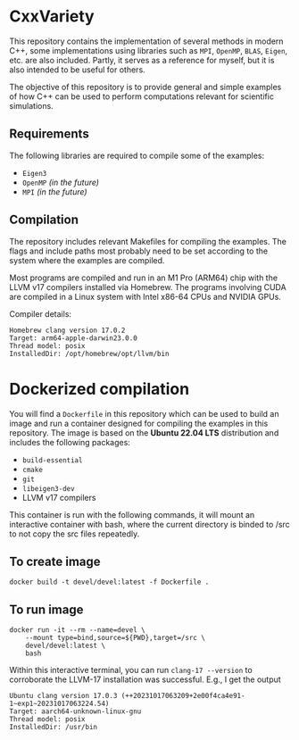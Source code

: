 # CxxVariety

This repository contains the implementation of several methods in modern C++, some implementations using libraries such as `MPI`, `OpenMP`, `BLAS`, `Eigen`, etc. are also included. Partly, it serves as a reference for myself, but it is also intended to be useful for others.

The objective of this repository is to provide general and simple examples of how C++ can be used to perform computations relevant for scientific simulations.

## Requirements

The following libraries are required to compile some of the examples:

* `Eigen3`
* `OpenMP` _(in the future)_
* `MPI` _(in the future)_

## Compilation

The repository includes relevant Makefiles for compiling the examples. The flags and include paths most probably need to be set according to the system where the examples are compiled.

Most programs are compiled and run in an M1 Pro (ARM64) chip with the LLVM v17 compilers installed via Homebrew. The programs involving CUDA are compiled in a Linux system with Intel x86-64 CPUs and NVIDIA GPUs.

Compiler details:
```
Homebrew clang version 17.0.2
Target: arm64-apple-darwin23.0.0
Thread model: posix
InstalledDir: /opt/homebrew/opt/llvm/bin
```

# Dockerized compilation

You will find a `Dockerfile` in this repository which can be used to build an image and run a container designed for compiling the examples in this repository. The image is based on the **Ubuntu 22.04 LTS** distribution and includes the following packages:

* `build-essential`
* `cmake`
* `git`
* `libeigen3-dev`
* LLVM v17 compilers
<!-- * libopenmpi-dev
* openmpi-bin
* libblas-dev
* liblapack-dev
* libopenblas-dev
* libopenblas-base -->

This container is run with the following commands, it will mount an interactive container with bash, where the current directory is binded to /src to not copy the src files repeatedly.

## To create image

```
docker build -t devel/devel:latest -f Dockerfile .
```

## To run image

```
docker run -it --rm --name=devel \
    --mount type=bind,source=${PWD},target=/src \
    devel/devel:latest \
    bash
```

Within this interactive terminal, you can run `clang-17 --version` to corroborate the LLVM-17 installation was successful. E.g., I get the output

```
Ubuntu clang version 17.0.3 (++20231017063209+2e00f4ca4e91-1~exp1~20231017063224.54)
Target: aarch64-unknown-linux-gnu
Thread model: posix
InstalledDir: /usr/bin
```
